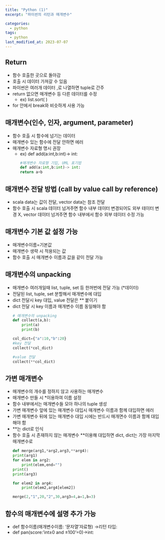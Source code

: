 ```yaml
---
title: "Python (1)"
excerpt: "파이썬의 리턴과 매개변수"

categories:
  - python
tags:
  - python
last_modified_at: 2023-07-07
---
```



## Return ##
- 함수 호출한 곳으로 돌아감
- 호출 시 데이터 가져갈 수 있음
- 파이썬은 여러개 데이터 ,로 나열하면 tuple로 간주
- return 없으면 매개변수 등 다른 데이터를 수정
    - ex) list.sort( )
- for 안에서 break와 비슷하게 사용 가능


## 매개변수(인수, 인자, argument, parameter) ##
- 함수 호출 시 함수에 넘기는 데이터
- 매개변수 있는 함수에 전달 안하면 에러
- 매개변수 자료형 명시 권장
    - ex) def add(a:int,b:int)-> int:
        ```python
        #매개변수 자료형 기입, UML 표기법
        def add(a:int,b:int)-> int:
        return a+b
        ```


## 매개변수 전달 방법 (call by value call by reference)
- scala data는 값이 전달, vector data는 참조 전달
- 함수 호출 시 scala 데이터 넘겨주면 함수 내부 데이터 변경되어도 외부 테이터 변경 X, vector 데이터 넘겨주면 함수 내부에서 함수 외부 데이터 수정 가능
## 매개변수 기본 값 설정 가능
- 매개변수이름=기본값
- 매개변수 생략 시 적용되는 값
- 함수 호출 시 매개변수 이름과 값을 같이 전달 가능
## 매개변수의 unpacking
- 매개변수 여러개일때 list, tuple, set 등 한꺼번에 전달 가능 (*데이터)
- 전달된 list, tuple, set 분할해서 매개변수에 대입
- dict 전달시 key 대입, value 전달은 ** 붙이기
- dict 전달 시 key 이름과 매개변수 이름 동일해야 함
    ```python
    # 매개변수의 unpacking
    def collect(a,b):
        print(a)
        print(b)

    col_dict={"a":10,"b":20}
    #key 전달
    collect(*col_dict)

    #value 전달
    collect(**col_dict)

    ```

## 가변 매개변수
- 매개변수의 개수를 정하지 않고 사용하는 매개변수
- 매개변수 만들 시 *이용하여 이름 설정
- 함수 내부에서는 매개변수들 모아 하나의 tuple 생성
- 가변 매개변수 앞에 있는 매개변수 대입시 매개변수 이름과 함께 대입하면 에러
- 가변 매개변수 뒤에 있는 매개변수 대입 시에는 반드시 매개면수 이름과 함께 대입해야 함
- **는 dict로 인식
- 함수 호출 시 존재하지 않는 매개변수 **이용해 대입하면 dict, dict는 가장 마지막 매개변수로
    ```python
    def merge(arg1,*arg2,arg3,**arg4):
    print(arg1)
    for elem in arg2:
        print(elem,end="")
    print()
    print(arg3)

    for elem2 in arg4:
        print(elem2,arg4[elem2])

    merge(2,"1",20,"2",30,arg3=4,a=1,b=3)
    ```

## 함수의 매개변수에 설명 추가 가능
- def 함수이름(매개변수이름: ‘문자열’자료형) →리턴 타입:
- def pan(score:’int≥0 and ≤100’=0)→int: